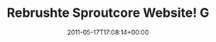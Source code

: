 ---
retweeted: false
source: <a href="http://itunes.apple.com/us/app/twitter/id409789998?mt=12" rel="nofollow">Twitter
  for Mac</a>
entities:
  hashtags: []
  symbols: []
  user_mentions: []
  urls:
  - url: http://t.co/bmdBrq7
    expanded_url: http://www.sproutcore.com
    display_url: sproutcore.com
    indices:
    - '75'
    - '94'
display_text_range:
- '0'
- '94'
favorite_count: '0'
id_str: '70536114070495232'
truncated: false
retweet_count: '0'
id: '70536114070495232'
possibly_sensitive: false
created_at: Tue May 17 17:08:14 +0000 2011
favorited: false
full_text: 'Rebrushte Sproutcore Website! Gefällt, bis auf die integrierte Farbdusche:'
lang: de
quote_url: http://www.sproutcore.com
tags:
- pesos:twitter
date: '2011-05-17T17:08:14+00:00'
src: https://twitter.com/bascht/status/70536114070495232
original_url: https://twitter.com/bascht/status/70536114070495232
type: twitter_tweet
text: 'Rebrushte Sproutcore Website! Gefällt, bis auf die integrierte Farbdusche:'
title: Rebrushte Sproutcore Website! G

---